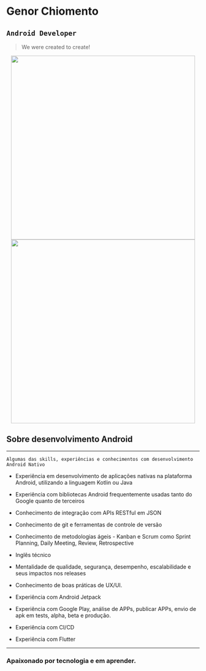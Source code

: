 # Genor Chiomento 

## `Android Developer`

> We were created to create!

<p align="center">
  <img width="480px" src="https://github-readme-stats.vercel.app/api?username=genorchiomento&show_icons=true&theme=radical" />
  <img width="480px" src="https://github-readme-stats.vercel.app/api/top-langs/?username=genorchiomento&hide=html&layout=compact&theme=radical" />
</p>

## Sobre desenvolvimento Android
----
`Algumas das skills, experiências e conhecimentos com desenvolvimento Android Nativo` 

- Experiência em desenvolvimento de aplicações nativas na plataforma Android, utilizando a linguagem Kotlin ou Java

- Experiência com bibliotecas Android frequentemente usadas tanto do Google quanto de terceiros

- Conhecimento de integração com APIs RESTful em JSON

- Conhecimento de git e ferramentas de controle de versão

- Conhecimento de metodologias ágeis - Kanban e Scrum como Sprint Planning, Daily Meeting, Review, Retrospective

- Inglês técnico

- Mentalidade de qualidade, segurança, desempenho, escalabilidade e seus impactos nos releases

- Conhecimento de boas práticas de UX/UI.

- Experiência com Android Jetpack

- Experiência com Google Play, análise de APPs, publicar APPs, envio de apk em tests, alpha, beta e produção.

- Experiência com CI/CD

- Experiência com Flutter

----
### Apaixonado por tecnologia e em aprender.